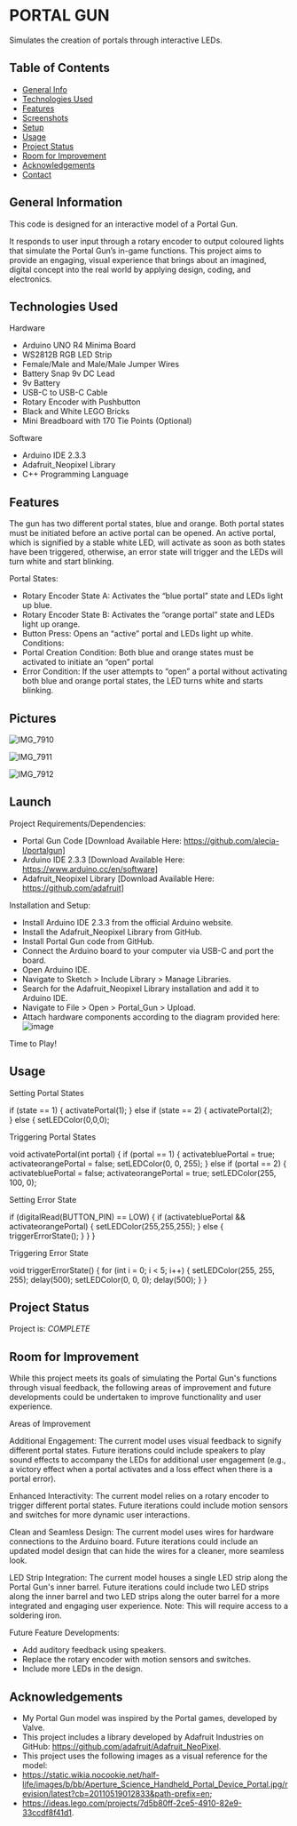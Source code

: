 # PORTAL GUN 
Simulates the creation of portals through interactive LEDs.

## Table of Contents
* [General Info](#general-information)
* [Technologies Used](#technologies-used)
* [Features](#features)
* [Screenshots](#screenshots)
* [Setup](#setup)
* [Usage](#usage)
* [Project Status](#project-status)
* [Room for Improvement](#room-for-improvement)
* [Acknowledgements](#acknowledgements)
* [Contact](#contact)

## General Information
This code is designed for an interactive model of a Portal Gun. 

It responds to user input through a rotary encoder to output coloured lights that simulate the Portal Gun’s in-game functions. This project aims to provide an engaging, visual experience that brings about an imagined, digital concept into the real world by applying design, coding, and electronics. 

## Technologies Used
Hardware
- Arduino UNO R4 Minima Board
- WS2812B RGB LED Strip
- Female/Male and Male/Male Jumper Wires
- Battery Snap 9v DC Lead
- 9v Battery
- USB-C to USB-C Cable
- Rotary Encoder with Pushbutton
- Black and White LEGO Bricks
- Mini Breadboard with 170 Tie Points (Optional)
  
Software 
- Arduino IDE 2.3.3
- Adafruit_Neopixel Library
- C++ Programming Language

## Features
The gun has two different portal states, blue and orange. Both portal states must be initiated before an active portal can be opened. 
An active portal, which is signified by a stable white LED, will activate as soon as both states have been triggered, otherwise, an error state will trigger and the LEDs will turn white and start blinking.

Portal States: 
-	Rotary Encoder State A: Activates the “blue portal” state and LEDs light up blue. 
-	Rotary Encoder State B: Activates the “orange portal” state and LEDs light up orange. 
-	Button Press: Opens an “active” portal and LEDs light up white.
Conditions:
-	Portal Creation Condition: Both blue and orange states must be activated to initiate an “open” portal
-	Error Condition: If the user attempts to “open” a portal without activating both blue and orange portal states, the LED turns white and starts blinking.

## Pictures
![IMG_7910](https://github.com/user-attachments/assets/b05476b3-ef4f-4c89-9869-7f8d6363897f)

![IMG_7911](https://github.com/user-attachments/assets/c7f8f58e-3d9f-4a78-87c9-530ad582bd76)

![IMG_7912](https://github.com/user-attachments/assets/cd8ff3d4-f730-4793-b6e9-656b1c0ad8e6)


## Launch
Project Requirements/Dependencies:
- Portal Gun Code [Download Available Here: https://github.com/alecia-l/portalgun]
- Arduino IDE 2.3.3 [Download Available Here: https://www.arduino.cc/en/software]
- Adafruit_Neopixel Library [Download Available Here: https://github.com/adafruit]
  
Installation and Setup: 
- Install Arduino IDE 2.3.3 from the official Arduino website.
- Install the Adafruit_Neopixel Library from GitHub.
- Install Portal Gun code from GitHub.
- Connect the Arduino board to your computer via USB-C and port the board.
- Open Arduino IDE.
- Navigate to Sketch > Include Library > Manage Libraries.
- Search for the Adafruit_Neopixel Library installation and add it to Arduino IDE.
- Navigate to File > Open > Portal_Gun > Upload.
- Attach hardware components according to the diagram provided here: ![image](https://github.com/user-attachments/assets/052d36f1-3c2d-41b1-bdb2-ea342ffe0ed3)

Time to Play!


## Usage
Setting Portal States

  if (state == 1) {
    activatePortal(1); 
  } else if (state == 2) {
    activatePortal(2);  
  } else {
    setLEDColor(0,0,0); 
    

Triggering Portal States 

void activatePortal(int portal) {
  if (portal == 1) { 
    activatebluePortal = true; 
    activateorangePortal = false; 
    setLEDColor(0, 0, 255); 
  } else if (portal == 2) { 
    activatebluePortal = false; 
    activateorangePortal = true; 
    setLEDColor(255, 100, 0); 

    
Setting Error State

  if (digitalRead(BUTTON_PIN) == LOW) {
    if (activatebluePortal && activateorangePortal) {
      setLEDColor(255,255,255); 
    } else {
        triggerErrorState(); 
    }
  }
}


Triggering Error State

void triggerErrorState() { 
  for (int i = 0; i < 5; i++) { 
    setLEDColor(255, 255, 255); 
    delay(500); 
    setLEDColor(0, 0, 0); 
    delay(500); 
  }
}

## Project Status
Project is: _COMPLETE_ 


## Room for Improvement
While this project meets its goals of simulating the Portal Gun's functions through visual feedback, the following areas of improvement and future developments could be undertaken to improve functionality and user experience.

Areas of Improvement

Additional Engagement: The current model uses visual feedback to signify different portal states. Future iterations could include speakers to play sound effects to accompany the LEDs for additional user engagement (e.g., a victory effect when a portal activates and a loss effect when there is a portal error).

Enhanced Interactivity: The current model relies on a rotary encoder to trigger different portal states. Future iterations could include motion sensors and switches for more dynamic user interactions. 

Clean and Seamless Design: The current model uses wires for hardware connections to the Arduino board. Future iterations could include an updated model design that can hide the wires for a cleaner, more seamless look.

LED Strip Integration: The current model houses a single LED strip along the Portal Gun's inner barrel. Future iterations could include two LED strips along the inner barrel and two LED strips along the outer barrel for a more integrated and engaging user experience. 
Note: This will require access to a soldering iron.

Future Feature Developments:
- Add auditory feedback using speakers.
- Replace the rotary encoder with motion sensors and switches.
- Include more LEDs in the design.


## Acknowledgements
- My Portal Gun model was inspired by the Portal games, developed by Valve.
- This project includes a library developed by Adafruit Industries on GitHub: https://github.com/adafruit/Adafruit_NeoPixel.
- This project uses the following images as a visual reference for the model:
- https://static.wikia.nocookie.net/half-life/images/b/bb/Aperture_Science_Handheld_Portal_Device_Portal.jpg/revision/latest?cb=20110519012833&path-prefix=en;
- https://ideas.lego.com/projects/7d5b80ff-2ce5-4910-82e9-33ccdf8f41d1.

